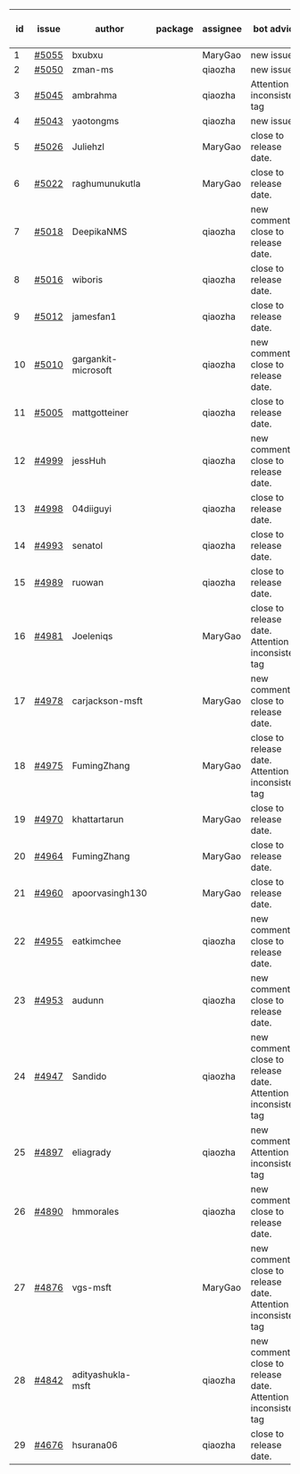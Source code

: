 | id | issue | author | package | assignee | bot advice | created date of issue | target release date | date from target |
| ------ | ------ | ------ | ------ | ------ | ------ | ------ | ------ | :-----: |
| 1 | [#5055](https://github.com/Azure/sdk-release-request/issues/5055) | bxubxu |  | MaryGao | new issue. | 03-18 | 04-26 |  |
| 2 | [#5050](https://github.com/Azure/sdk-release-request/issues/5050) | zman-ms |  | qiaozha | new issue. | 03-15 | 04-26 |  |
| 3 | [#5045](https://github.com/Azure/sdk-release-request/issues/5045) | ambrahma |  | qiaozha | Attention to inconsistent tag | 03-15 | 04-26 |  |
| 4 | [#5043](https://github.com/Azure/sdk-release-request/issues/5043) | yaotongms |  | qiaozha | new issue. | 03-13 | 04-26 |  |
| 5 | [#5026](https://github.com/Azure/sdk-release-request/issues/5026) | Juliehzl |  | MaryGao | close to release date.  | 03-05 | 03-22 | 2 |
| 6 | [#5022](https://github.com/Azure/sdk-release-request/issues/5022) | raghumunukutla |  | MaryGao | close to release date.  | 03-04 | 03-22 | 2 |
| 7 | [#5018](https://github.com/Azure/sdk-release-request/issues/5018) | DeepikaNMS |  | qiaozha | new comment. close to release date.  | 02-29 | 03-22 | 2 |
| 8 | [#5016](https://github.com/Azure/sdk-release-request/issues/5016) | wiboris |  | qiaozha | close to release date.  | 02-29 | 03-22 | 2 |
| 9 | [#5012](https://github.com/Azure/sdk-release-request/issues/5012) | jamesfan1 |  | qiaozha | close to release date.  | 02-28 | 03-22 | 2 |
| 10 | [#5010](https://github.com/Azure/sdk-release-request/issues/5010) | gargankit-microsoft |  | qiaozha | new comment. close to release date.  | 02-28 | 03-22 | 2 |
| 11 | [#5005](https://github.com/Azure/sdk-release-request/issues/5005) | mattgotteiner |  | qiaozha | close to release date.  | 02-27 | 03-22 | 2 |
| 12 | [#4999](https://github.com/Azure/sdk-release-request/issues/4999) | jessHuh |  | qiaozha | new comment. close to release date.  | 02-27 | 03-22 | 2 |
| 13 | [#4998](https://github.com/Azure/sdk-release-request/issues/4998) | 04diiguyi |  | qiaozha | close to release date.  | 02-27 | 03-22 | 2 |
| 14 | [#4993](https://github.com/Azure/sdk-release-request/issues/4993) | senatol |  | qiaozha | close to release date.  | 02-27 | 03-22 | 2 |
| 15 | [#4989](https://github.com/Azure/sdk-release-request/issues/4989) | ruowan |  | qiaozha | close to release date.  | 02-27 | 03-22 | 2 |
| 16 | [#4981](https://github.com/Azure/sdk-release-request/issues/4981) | Joeleniqs |  | MaryGao | close to release date.  Attention to inconsistent tag | 02-24 | 03-22 | 2 |
| 17 | [#4978](https://github.com/Azure/sdk-release-request/issues/4978) | carjackson-msft |  | MaryGao | new comment. close to release date.  | 02-22 | 03-22 | 2 |
| 18 | [#4975](https://github.com/Azure/sdk-release-request/issues/4975) | FumingZhang |  | MaryGao | close to release date.  Attention to inconsistent tag | 02-21 | 03-22 | 2 |
| 19 | [#4970](https://github.com/Azure/sdk-release-request/issues/4970) | khattartarun |  | MaryGao | close to release date.  | 02-20 | 03-22 | 2 |
| 20 | [#4964](https://github.com/Azure/sdk-release-request/issues/4964) | FumingZhang |  | MaryGao | close to release date.  | 02-19 | 03-22 | 2 |
| 21 | [#4960](https://github.com/Azure/sdk-release-request/issues/4960) | apoorvasingh130 |  | MaryGao | close to release date.  | 02-19 | 03-22 | 2 |
| 22 | [#4955](https://github.com/Azure/sdk-release-request/issues/4955) | eatkimchee |  | qiaozha | new comment. close to release date.  | 02-17 | 03-22 | 2 |
| 23 | [#4953](https://github.com/Azure/sdk-release-request/issues/4953) | audunn |  | qiaozha | new comment. close to release date.  | 02-16 | 03-22 | 2 |
| 24 | [#4947](https://github.com/Azure/sdk-release-request/issues/4947) | Sandido |  | qiaozha | new comment. close to release date.  Attention to inconsistent tag | 02-15 | 03-22 | 2 |
| 25 | [#4897](https://github.com/Azure/sdk-release-request/issues/4897) | eliagrady |  | qiaozha | new comment. Attention to inconsistent tag | 01-18 | 02-23 |  |
| 26 | [#4890](https://github.com/Azure/sdk-release-request/issues/4890) | hmmorales |  | qiaozha | new comment. close to release date.  | 01-16 | 03-22 | 2 |
| 27 | [#4876](https://github.com/Azure/sdk-release-request/issues/4876) | vgs-msft |  | MaryGao | new comment. close to release date.  Attention to inconsistent tag | 01-09 | 03-22 | 2 |
| 28 | [#4842](https://github.com/Azure/sdk-release-request/issues/4842) | adityashukla-msft |  | qiaozha | new comment. close to release date.  Attention to inconsistent tag | 12-20 | 03-22 | 2 |
| 29 | [#4676](https://github.com/Azure/sdk-release-request/issues/4676) | hsurana06 |  | qiaozha | close to release date.  | 10-23 | 03-22 | 2 |
